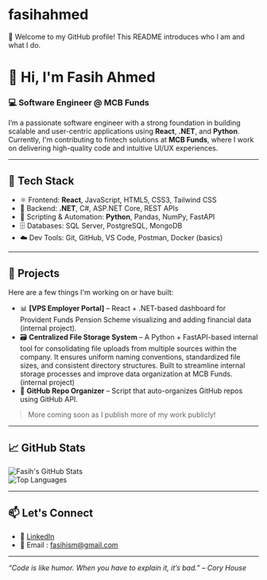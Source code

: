 # fasihahmed
👋 Welcome to my GitHub profile! This README introduces who I am and what I do.

# 👋 Hi, I'm Fasih Ahmed

### 💻 Software Engineer @ MCB Funds

I’m a passionate software engineer with a strong foundation in building scalable and user-centric applications using **React**, **.NET**, and **Python**. Currently, I'm contributing to fintech solutions at **MCB Funds**, where I work on delivering high-quality code and intuitive UI/UX experiences.

---

## 🧰 Tech Stack

- ⚛️ Frontend: **React**, JavaScript, HTML5, CSS3, Tailwind CSS  
- 🔧 Backend: **.NET**, C#, ASP.NET Core, REST APIs  
- 🐍 Scripting & Automation: **Python**, Pandas, NumPy, FastAPI  
- 🗄️ Databases: SQL Server, PostgreSQL, MongoDB  
- ☁️ Dev Tools: Git, GitHub, VS Code, Postman, Docker (basics)

---

## 🚀 Projects

Here are a few things I'm working on or have built:

- 📊 **[VPS Employer Portal]** – React + .NET-based dashboard for Provident Funds Pension Scheme visualizing and adding financial data (internal project).  
- 🗃️ **Centralized File Storage System** – A Python + FastAPI-based internal tool for consolidating file uploads from multiple sources within the company. It ensures uniform naming conventions, standardized file sizes, and consistent directory structures. Built to streamline internal storage processes and improve data organization at MCB Funds. (internal project)
- 📂 **GitHub Repo Organizer** – Script that auto-organizes GitHub repos using GitHub API.  

> More coming soon as I publish more of my work publicly!

---

## 📈 GitHub Stats

![Fasih's GitHub Stats](https://github-readme-stats.vercel.app/api?username=fasihahmed&show_icons=true&theme=github_dark)  
![Top Languages](https://github-readme-stats.vercel.app/api/top-langs/?username=fasihahmed&layout=compact&theme=github_dark)

---

## 📫 Let's Connect

- 💼 [LinkedIn](https://www.linkedin.com/in/fasih-ahmed-ab75a120b)  
- 📧 Email : fasihism@gmail.com

---

*“Code is like humor. When you have to explain it, it’s bad.” – Cory House*
